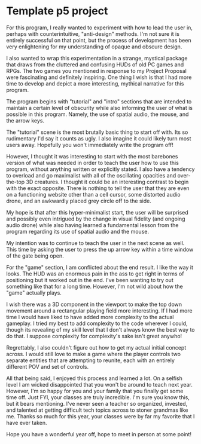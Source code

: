 # Template p5 project

For this program, I really wanted to experiment with how to lead the user in,
perhaps with counterintuitive, "anti-design" methods. I'm not sure it is entirely
successful on that point, but the process of development has been very enlightening
for my understanding of opaque and obscure design.

I also wanted to wrap this experimentation in a strange, mystical package that
draws from the cluttered and confusing HUDs of old PC games and RPGs. The two
games you mentioned in response to my Project Proposal were fascinating and
definitely inspiring. One thing I wish is that I had more time to develop and
depict a more interesting, mythical narrative for this program.

The program begins with "tutorial" and "intro" sections that are intended to
maintain a certain level of obscurity while also informing the user of what is
possible in this program. Namely, the use of spatial audio, the mouse, and the
arrow keys.

The "tutorial" scene is the most brutally basic thing to start off with. Its so
rudimentary I'd say it counts as ugly. I also imagine it could likely turn most
users away. Hopefully you won't immediately write the program off!

However, I thought it was interesting to start with the most barebones version of
what was needed in order to teach the user how to use this program, without anything
written or explicitly stated. I also have a tendency to overload and go maximalist
with all of the oscillating opacities and over-the-top 3D creatures. I thought
it could be an interesting contrast to begin with the exact opposite. There is
nothing to tell the user that they are even on a functioning website other than
a cell cursor, some distorted audio drone, and an awkwardly placed grey circle
off to the side.

My hope is that after this hyper-minimalist start, the user will be surprised
and possibly even intrigued by the change in visual fidelity (and ongoing audio
drone) while also having learned a fundamental lesson from the program regarding
its use of spatial audio and the mouse.

My intention was to continue to teach the user in the next scene as well. This
time by asking the user to press the up arrow key within a time window of the
gate being open.

For the "game" section, I am conflicted about the end result. I like the way it
looks. The HUD was an enormous pain in the ass to get right in terms of positioning
but it worked out in the end. I've been wanting to try out something like that
for a long time. However, I'm not wild about how the "game" actually plays.

I wish there was a 3D component in the viewport to make the top down movement
around a rectangular playing field more interesting. If I had more time I would
have liked to have added more complexity to the actual gameplay. I tried my best
to add complexity to the code wherever I could, though its revealing of my skill
level that I don't always know the best way to do that. I suppose complexity for
complexity's sake isn't great anywho!

Regrettably, I also couldn't figure out how to get my actual initial concept across.
I would still love to make a game where the player controls two separate entities
that are attempting to reunite, each with an entirely different POV and set of
controls.

All that being said, I enjoyed this process and learned a lot. On a selfish level
I am wicked disappointed that you won't be around to teach next year. However, I'm
so happy for you and your family that you finally get some time off. Just FYI,
your classes are truly incredible. I'm sure you know this, but it bears mentioning.
I've never seen a teacher so organized, invested, and talented at getting difficult
tech topics across to stoner grandmas like me. Thanks so much for this year, your
classes were by far my favorite that I have ever taken.

Hope you have a wonderful year off, hope to meet in person at some point!
